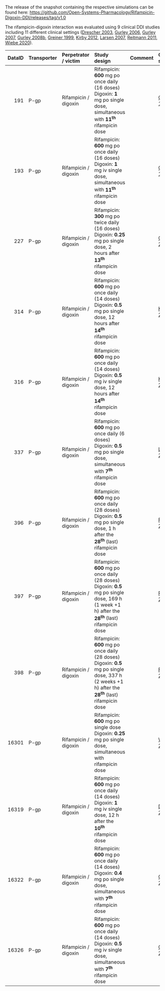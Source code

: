 The release of the snapshot containing the respective simulations can be found here: <https://github.com/Open-Systems-Pharmacology/Rifampicin-Digoxin-DDI/releases/tag/v1.0>

The rifampicin-digoxin interaction was evaluated using 9 clinical DDI studies including 11 different clinical settings ([Drescher 2003](#references), [Gurley 2006](#references), [Gurley 2007](#references), [Gurley 2008b](#references), [Greiner 1999](#references), [Kirby 2012](#references), [Larsen 2007](#references), [Reitmann 2011](#references), [Wiebe 2020](#references)).

| DataID | Transporter | Perpetrator / victim     | Study design                                                                                                                                               | Comment | Clinical study                      |
|---:|:---|:--------|:----------------------------------------------|:---|:------|
| 191 | P-gp   | Rifampicin / digoxin | Rifampicin: **600** mg po once daily (16 doses) <br /> Digoxin: **1** mg po single dose, simultaneous with **11<sup>th</sup>** rifampicin dose |         | [Greiner 1999](#references) |
| 193 | P-gp   | Rifampicin / digoxin | Rifampicin: **600** mg po once daily (16 doses) <br /> Digoxin: **1** mg iv single dose, simultaneous with **11<sup>th</sup>** rifampicin dose |         | [Greiner 1999](#references) |
|    227 | P-gp   | Rifampicin / digoxin | Rifampicin: **300** mg po twice daily (16 doses) <br /> Digoxin: **0.25** mg po single dose, 2 hours after **13<sup>th</sup>** rifampicin dose |         | [Gurley 2008b](#references)       |
| 314 | P-gp   | Rifampicin / digoxin | Rifampicin: **600** mg po once daily (14 doses) <br /> Digoxin: **0.5** mg po single dose, 12 hours after **14<sup>th</sup>** rifampicin dose |         | [Kirby 2012](#references) |
| 316 | P-gp   | Rifampicin / digoxin | Rifampicin: **600** mg po once daily (14 doses) <br /> Digoxin: **0.5** mg iv single dose, 12 hours after **14<sup>th</sup>** rifampicin  dose |         | [Kirby 2012](#references) |
| 337 | P-gp   | Rifampicin / digoxin | Rifampicin: **600** mg po once daily (6 doses) <br /> Digoxin: **0.5** mg po single dose, simultaneous with **7<sup>th</sup>** rifampicin dose |         | [Larsen 2007](#references) |
| 396 | P-gp   | Rifampicin / digoxin | Rifampicin: **600** mg po once daily (28 doses) <br /> Digoxin: **0.5** mg po single dose, 1 h after the  **28<sup>th</sup>** (last) rifampicin dose |         | [Reitmann 2011](#references) |
| 397 | P-gp   | Rifampicin / digoxin | Rifampicin: **600** mg po once daily (28 doses) <br /> Digoxin: **0.5** mg po single dose, 169 h (1 week +1 h) after the  **28<sup>th</sup>** (last) rifampicin dose |         | [Reitmann 2011](#references) |
| 398 | P-gp   | Rifampicin / digoxin | Rifampicin: **600** mg po once daily (28 doses) <br /> Digoxin: **0.5** mg po single dose, 337 h (2 weeks +1 h) after the  **28<sup>th</sup>** (last) rifampicin dose |         | [Reitmann 2011](#references) |
| 16301 | P-gp   | Rifampicin / digoxin | Rifampicin: **600** mg po single dose <br /> Digoxin: **0.25** mg po single dose, simultaneous with rifampicin dose |         | [Wiebe 2020](#references) |
| 16319 | P-gp   | Rifampicin / digoxin | Rifampicin: **600** mg po once daily (14 doses) <br /> Digoxin: **1** mg iv single dose, 12 h after the **10<sup>th</sup>** rifampicin dose |         | [Drescher 2003](#references) |
| 16322 | P-gp   | Rifampicin / digoxin | Rifampicin: **600** mg po once daily (14 doses) <br /> Digoxin: **0.4** mg po single dose, simultaneous with **7<sup>th</sup>** rifampicin dose |         | [Gurley 2006](#references) |
| 16326 | P-gp   | Rifampicin / digoxin | Rifampicin: **600** mg po once daily (14 doses) <br /> Digoxin: **0.5** mg iv single dose, simultaneous with **7<sup>th</sup>** rifampicin dose |         | [Gurley 2007](#references) |



